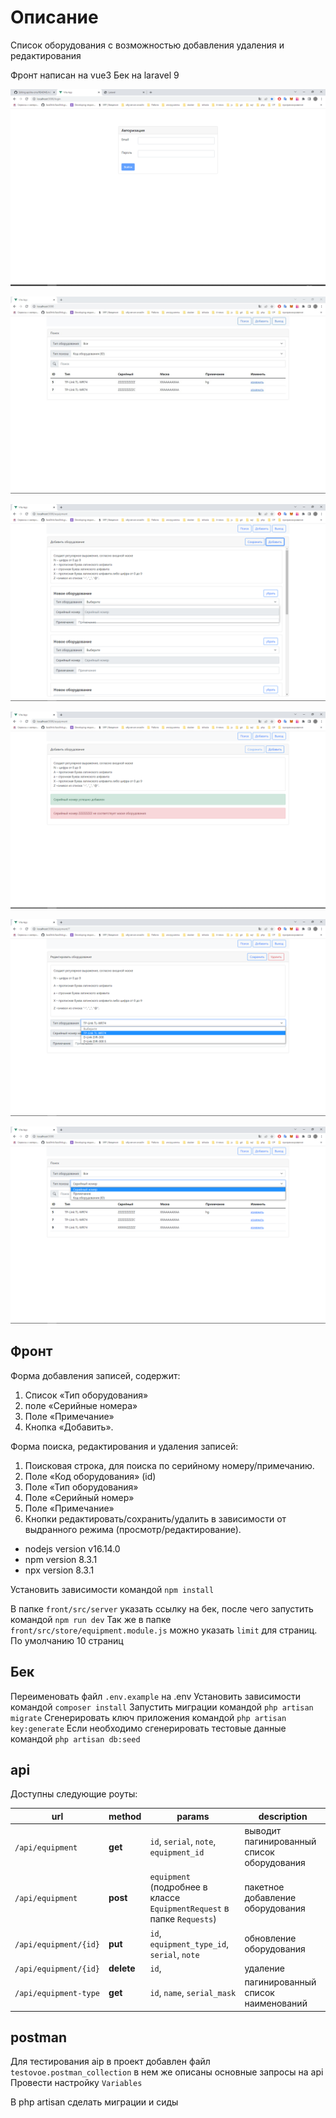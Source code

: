# Описание

Список оборудования с возможностью добавления удаления и редактирования

Фронт написан на vue3
Бек на laravel 9

![alt text](/assets/6.png)

![alt text](/assets/1.jpg)

![alt text](/assets/2.png)

![alt text](/assets/3.png)

![alt text](/assets/4.png)

![alt text](/assets/5.png)

## Фронт

Форма добавления  записей,  содержит: 
1. Список «Тип  оборудования»
2. поле «Серийные  номера»  
3. Поле  «Примечание»   
4. Кнопка  «Добавить». 
   
Форма поиска,  редактирования  и удаления  записей: 
1. Поисковая  строка,  для поиска по серийному  номеру/примечанию. 
2. Поле  «Код оборудования»  (id)
3. Поле  «Тип  оборудования»
4. Поле  «Серийный  номер»
5. Поле  «Примечание»
6. Кнопки  редактировать/сохранить/удалить  в  зависимости  от  выдранного  режима (просмотр/редактирование). 

* nodejs version v16.14.0
* npm version 8.3.1
* npx version 8.3.1

Установить зависимости командой `npm install`

В папке `front/src/server` указать ссылку на бек, после чего запустить командой `npm run dev`
Так же в папке `front/src/store/equipment.module.js` можно указать `limit` для страниц. По умолчанию 10 страниц

## Бек

Переименовать файл `.env.example` на .env
Установить зависимости командой `composer install`
Запустить миграции командой `php artisan migrate`
Сгенерировать ключ приложения командой `php artisan key:generate`
Если необходимо сгенерировать тестовые данные командой `php artisan db:seed`

## api

Доступны следующие роуты:

| url                   | method     | params                                                                 | description                                |
| --------------------- | ---------- | ---------------------------------------------------------------------- | ------------------------------------------ |
| `/api/equipment`      | **get**    | `id`, `serial`, `note`, `equipment_id`                                 | выводит пагинированный список оборудования |
| `/api/equipment`      | **post**   | `equipment` (подробнее в классе `EquipmentRequest` в папке `Requests`) | пакетное добавление оборудования           |
| `/api/equipment/{id}` | **put**    | `id`, `equipment_type_id`, `serial`, `note`                            | обновление оборудования                    |
| `/api/equipment/{id}` | **delete** | `id`,                                                                  | удаление                                   |
| `/api/equipment-type` | **get**    | `id`, `name`, `serial_mask`                                            | пагинированный список наименований         |

## postman

Для тестирования aip в проект добавлен файл `testovoe.postman_collection` в нем же описаны основные запросы на api
Провести настройку `Variables`


В php artisan сделать миграции и сиды
